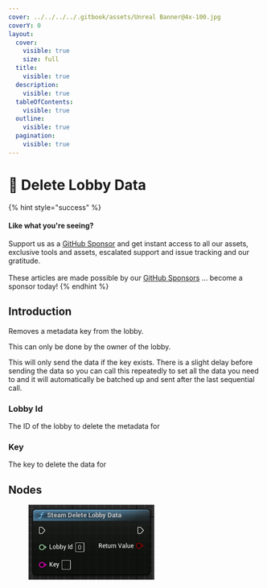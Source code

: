 ```yaml
---
cover: ../../../../.gitbook/assets/Unreal Banner@4x-100.jpg
coverY: 0
layout:
  cover:
    visible: true
    size: full
  title:
    visible: true
  description:
    visible: true
  tableOfContents:
    visible: true
  outline:
    visible: true
  pagination:
    visible: true
---
```


# 🔵 Delete Lobby Data

{% hint style="success" %}
#### Like what you're seeing?

Support us as a [GitHub Sponsor](../../../../become-a-sponsor/) and get instant access to all our assets, exclusive tools and assets, escalated support and issue tracking and our gratitude.\
\
These articles are made possible by our [GitHub Sponsors](../../../../become-a-sponsor/) ... become a sponsor today!
{% endhint %}

## Introduction

Removes a metadata key from the lobby.

This can only be done by the owner of the lobby.

This will only send the data if the key exists. There is a slight delay before sending the data so you can call this repeatedly to set all the data you need to and it will automatically be batched up and sent after the last sequential call.

### Lobby Id

The ID of the lobby to delete the metadata for

### Key

The key to delete the data for

## Nodes

<figure><img src="../../../../.gitbook/assets/image (12) (1).png" alt=""><figcaption></figcaption></figure>
